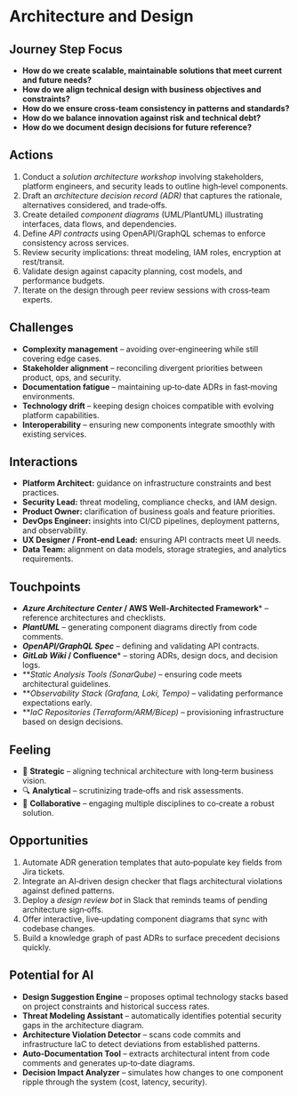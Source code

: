 # Architecture and Design

## Journey Step Focus
- **How do we create scalable, maintainable solutions that meet current and future needs?**
- **How do we align technical design with business objectives and constraints?**
- **How do we ensure cross‑team consistency in patterns and standards?**
- **How do we balance innovation against risk and technical debt?**
- **How do we document design decisions for future reference?**

## Actions
1. Conduct a *solution architecture workshop* involving stakeholders, platform engineers, and security leads to outline high‑level components.  
2. Draft an *architecture decision record (ADR)* that captures the rationale, alternatives considered, and trade‑offs.  
3. Create detailed *component diagrams* (UML/PlantUML) illustrating interfaces, data flows, and dependencies.  
4. Define *API contracts* using OpenAPI/GraphQL schemas to enforce consistency across services.  
5. Review security implications: threat modeling, IAM roles, encryption at rest/transit.  
6. Validate design against capacity planning, cost models, and performance budgets.  
7. Iterate on the design through peer review sessions with cross‑team experts.

## Challenges
- **Complexity management** – avoiding over‑engineering while still covering edge cases.  
- **Stakeholder alignment** – reconciling divergent priorities between product, ops, and security.  
- **Documentation fatigue** – maintaining up‑to‑date ADRs in fast‑moving environments.  
- **Technology drift** – keeping design choices compatible with evolving platform capabilities.  
- **Interoperability** – ensuring new components integrate smoothly with existing services.

## Interactions
- **Platform Architect:** guidance on infrastructure constraints and best practices.  
- **Security Lead:** threat modeling, compliance checks, and IAM design.  
- **Product Owner:** clarification of business goals and feature priorities.  
- **DevOps Engineer:** insights into CI/CD pipelines, deployment patterns, and observability.  
- **UX Designer / Front‑end Lead:** ensuring API contracts meet UI needs.  
- **Data Team:** alignment on data models, storage strategies, and analytics requirements.

## Touchpoints
- ***Azure Architecture Center* / AWS Well‑Architected Framework*** – reference architectures and checklists.  
- ***PlantUML*** – generating component diagrams directly from code comments.  
- ***OpenAPI/GraphQL Spec*** – defining and validating API contracts.  
- ***GitLab Wiki* / Confluence*** – storing ADRs, design docs, and decision logs.  
- ***Static Analysis Tools (SonarQube)* – ensuring code meets architectural guidelines.  
- ***Observability Stack (Grafana, Loki, Tempo)* – validating performance expectations early.  
- ***IaC Repositories (Terraform/ARM/Bicep)* – provisioning infrastructure based on design decisions.  

## Feeling
- 🧩 **Strategic** – aligning technical architecture with long‑term business vision.  
- 🔍 **Analytical** – scrutinizing trade‑offs and risk assessments.  
- 🤝 **Collaborative** – engaging multiple disciplines to co‑create a robust solution.  

## Opportunities
1. Automate ADR generation templates that auto‑populate key fields from Jira tickets.  
2. Integrate an AI‑driven design checker that flags architectural violations against defined patterns.  
3. Deploy a *design review bot* in Slack that reminds teams of pending architecture sign‑offs.  
4. Offer interactive, live‑updating component diagrams that sync with codebase changes.  
5. Build a knowledge graph of past ADRs to surface precedent decisions quickly.  

## Potential for AI
- **Design Suggestion Engine** – proposes optimal technology stacks based on project constraints and historical success rates.  
- **Threat Modeling Assistant** – automatically identifies potential security gaps in the architecture diagram.  
- **Architecture Violation Detector** – scans code commits and infrastructure IaC to detect deviations from established patterns.  
- **Auto‑Documentation Tool** – extracts architectural intent from code comments and generates up‑to‑date diagrams.  
- **Decision Impact Analyzer** – simulates how changes to one component ripple through the system (cost, latency, security).

